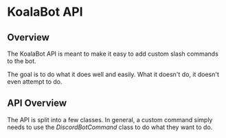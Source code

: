 # KoalaBot API
## Overview
The KoalaBot API is meant to make it easy to add custom slash commands to the bot.

The goal is to do what it does well and easily.  What it doesn't do, it doesn't even attempt to do.

## API Overview
The API is split into a few classes.  In general, a custom command simply needs to use the _DiscordBotCommand_ class to do what they want to do.
